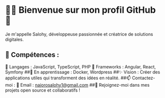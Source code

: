 # 👩‍💻 Bienvenue sur mon profil GitHub 👋

Je m'appelle Salohy, développeuse passionnée et créatrice de solutions digitales.

## 🔧 Compétences :
  🔹 Langages : JavaScript, TypeScript, PHP
  🔹 Frameworks :  Angular, React, Symfony
##🌱 En apprentissage : Docker, Wordpress
##✨ Vision : Créer des applications utiles qui transforment des idées en réalité.
##📫 Contactez-moi :
  🔹 Email : najorosalohy1@gmail.com
##🚀 Rejoignez-moi dans mes projets open source et collaboratifs ! 

